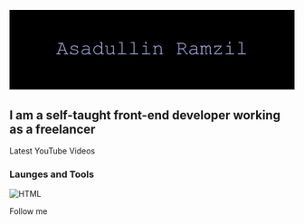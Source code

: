 ![Header](https://github.com/RamzilAsadullinXd/RamzilAsadullinXd/blob/main/assets/bg.jpg)

## I am a self-taught front-end developer working as a freelancer

Latest YouTube Videos

### Launges and Tools
![HTML](https://img.shields.io/badge/HTML)

Follow me